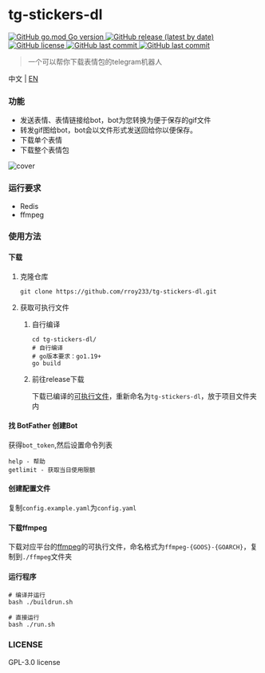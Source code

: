 # tg-stickers-dl
<p>
   <a href="https://github.com/rroy233/tg-stickers-dl">
      <img alt="GitHub go.mod Go version" src="https://img.shields.io/github/go-mod/go-version/rroy233/tg-stickers-dl?style=flat-square">
   </a>
   <a href="https://github.com/rroy233/tg-stickers-dl/releases">
      <img alt="GitHub release (latest by date)" src="https://img.shields.io/github/v/release/rroy233/tg-stickers-dl?style=flat-square">
   </a>
   <a href="https://github.com/rroy233/tg-stickers-dl/blob/main/LICENSE">
      <img alt="GitHub license" src="https://img.shields.io/github/license/rroy233/tg-stickers-dl?style=flat-square">
   </a>
   <a href="https://github.com/rroy233/tg-stickers-dl/commits/main">
      <img alt="GitHub last commit" src="https://img.shields.io/github/last-commit/rroy233/tg-stickers-dl?style=flat-square">
   </a>
    <a href="https://t.me/stickers_download_bot">
      <img alt="GitHub last commit" src="https://img.shields.io/badge/demo-%40stickers__download__bot-green?style=flat-square">
   </a>
</p>

> 一个可以帮你下载表情包的telegram机器人

中文 | [EN](README_en.md)

### 功能

* 发送表情、表情链接给bot，bot为您转换为便于保存的gif文件
* 转发gif图给bot，bot会以文件形式发送回给你以便保存。
* 下载单个表情
* 下载整个表情包

![cover](docs/demo.gif)

### 运行要求

- Redis
- ffmpeg

### 使用方法

#### 下载

1. 克隆仓库

   ```shell
   git clone https://github.com/rroy233/tg-stickers-dl.git
   ```

2. 获取可执行文件

    1. 自行编译

       ```shell
       cd tg-stickers-dl/
       # 自行编译
       # go版本要求：go1.19+
       go build
       ```
       
    2. 前往release下载

       下载已编译的[可执行文件](https://github.com/rroy233/tg-stickers-dl/releases)，重新命名为`tg-stickers-dl`，放于项目文件夹内

#### 找 BotFather 创建Bot

获得`bot_token`,然后设置命令列表

```
help - 帮助
getlimit - 获取当日使用限额
```

#### 创建配置文件

复制`config.example.yaml`为`config.yaml`

#### 下载ffmpeg

下载对应平台的[ffmpeg](https://ffmpeg.org/)的可执行文件，命名格式为`ffmpeg-{GOOS}-{GOARCH}`，复制到`./ffmpeg`文件夹

#### 运行程序

```shell
# 编译并运行
bash ./buildrun.sh 

# 直接运行
bash ./run.sh 
```

### LICENSE
GPL-3.0 license